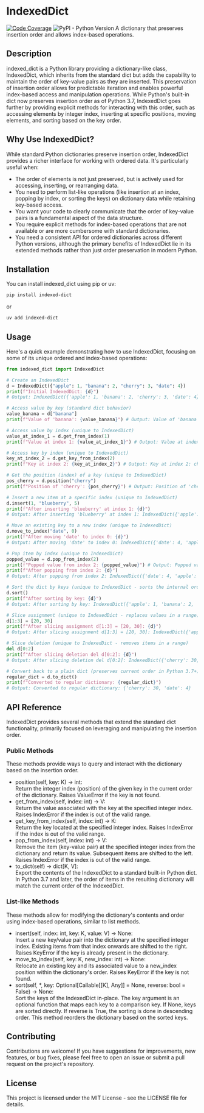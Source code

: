 # **IndexedDict**

[![Code Coverage](https://qlty.sh/badges/85860fdd-32ae-490f-a9d3-23ffc52991be/test_coverage.svg)](https://qlty.sh/gh/ashrobertsdragon/projects/indexeddict)
![PyPI - Python Version](https://img.shields.io/pypi/pyversions/indexed-dict)
A dictionary that preserves insertion order and allows index-based operations.

## **Description**

indexed_dict is a Python library providing a dictionary-like class, IndexedDict, which inherits from the standard dict but adds the capability to maintain the order of key-value pairs as they are inserted. This preservation of insertion order allows for predictable iteration and enables powerful index-based access and manipulation operations. While Python's built-in dict now preserves insertion order as of Python 3.7, IndexedDict goes further by providing explicit methods for interacting with this order, such as accessing elements by integer index, inserting at specific positions, moving elements, and sorting based on the key order.

## **Why Use IndexedDict?**

While standard Python dictionaries preserve insertion order, IndexedDict provides a richer interface for working with ordered data. It's particularly useful when:

- The order of elements is not just preserved, but is actively used for accessing, inserting, or rearranging data.
- You need to perform list-like operations (like insertion at an index, popping by index, or sorting the keys) on dictionary data while retaining key-based access.
- You want your code to clearly communicate that the order of key-value pairs is a fundamental aspect of the data structure.
- You require explicit methods for index-based operations that are not available or are more cumbersome with standard dictionaries.
- You need a consistent API for ordered dictionaries across different Python versions, although the primary benefits of IndexedDict lie in its extended methods rather than just order preservation in modern Python.

## **Installation**

You can install indexed_dict using pip or uv:

```bash
pip install indexed-dict
```

or

```bash
uv add indexed-dict
```

## **Usage**

Here's a quick example demonstrating how to use IndexedDict, focusing on some of its unique ordered and index-based operations:

```py
from indexed_dict import IndexedDict

# Create an IndexedDict
d = IndexedDict({"apple": 1, "banana": 2, "cherry": 3, "date": 4})
print(f"Initial IndexedDict: {d}")
# Output: IndexedDict({'apple': 1, 'banana': 2, 'cherry': 3, 'date': 4})

# Access value by key (standard dict behavior)
value_banana = d["banana"]
print(f"Value of 'banana': {value_banana}") # Output: Value of 'banana': 2

# Access value by index (unique to IndexedDict)
value_at_index_1 = d.get_from_index(1)
print(f"Value at index 1: {value_at_index_1}") # Output: Value at index 1: 2

# Access key by index (unique to IndexedDict)
key_at_index_2 = d.get_key_from_index(2)
print(f"Key at index 2: {key_at_index_2}") # Output: Key at index 2: cherry

# Get the position (index) of a key (unique to IndexedDict)
pos_cherry = d.position("cherry")
print(f"Position of 'cherry': {pos_cherry}") # Output: Position of 'cherry': 2

# Insert a new item at a specific index (unique to IndexedDict)
d.insert(1, "blueberry", 5)
print(f"After inserting 'blueberry' at index 1: {d}")
# Output: After inserting 'blueberry' at index 1: IndexedDict({'apple': 1, 'blueberry': 5, 'banana': 2, 'cherry': 3, 'date': 4})

# Move an existing key to a new index (unique to IndexedDict)
d.move_to_index("date", 0)
print(f"After moving 'date' to index 0: {d}")
# Output: After moving 'date' to index 0: IndexedDict({'date': 4, 'apple': 1, 'blueberry': 5, 'banana': 2, 'cherry': 3})

# Pop item by index (unique to IndexedDict)
popped_value = d.pop_from_index(2)
print(f"Popped value from index 2: {popped_value}") # Output: Popped value from index 2: 5
print(f"After popping from index 2: {d}")
# Output: After popping from index 2: IndexedDict({'date': 4, 'apple': 1, 'banana': 2, 'cherry': 3})

# Sort the dict by keys (unique to IndexedDict - sorts the internal order)
d.sort()
print(f"After sorting by key: {d}")
# Output: After sorting by key: IndexedDict({'apple': 1, 'banana': 2, 'cherry': 3, 'date': 4})

# Slice assignment (unique to IndexedDict - replaces values in a range)
d[1:3] = [20, 30]
print(f"After slicing assignment d[1:3] = [20, 30]: {d}")
# Output: After slicing assignment d[1:3] = [20, 30]: IndexedDict({'apple': 1, 'banana': 20, 'cherry': 30, 'date': 4})

# Slice deletion (unique to IndexedDict - removes items in a range)
del d[0:2]
print(f"After slicing deletion del d[0:2]: {d}")
# Output: After slicing deletion del d[0:2]: IndexedDict({'cherry': 30, 'date': 4})

# Convert back to a plain dict (preserves current order in Python 3.7+)
regular_dict = d.to_dict()
print(f"Converted to regular dictionary: {regular_dict}")
# Output: Converted to regular dictionary: {'cherry': 30, 'date': 4}
```

## **API Reference**

IndexedDict provides several methods that extend the standard dict functionality, primarily focused on leveraging and manipulating the insertion order.

### **Public Methods**

These methods provide ways to query and interact with the dictionary based on the insertion order.

- position(self, key: K) -> int:  
  Return the integer index (position) of the given key in the current order of the dictionary. Raises ValueError if the key is not found.
- get_from_index(self, index: int) -> V:  
  Return the value associated with the key at the specified integer index. Raises IndexError if the index is out of the valid range.
- get_key_from_index(self, index: int) -> K:  
  Return the key located at the specified integer index. Raises IndexError if the index is out of the valid range.
- pop_from_index(self, index: int) -> V:  
  Remove the item (key-value pair) at the specified integer index from the dictionary and return its value. Subsequent items are shifted to the left. Raises IndexError if the index is out of the valid range.
- to_dict(self) -> dict[K, V]:  
  Export the contents of the IndexedDict to a standard built-in Python dict. In Python 3.7 and later, the order of items in the resulting dictionary will match the current order of the IndexedDict.

### **List-like Methods**

These methods allow for modifying the dictionary's contents and order using index-based operations, similar to list methods.

- insert(self, index: int, key: K, value: V) -> None:  
  Insert a new key/value pair into the dictionary at the specified integer index. Existing items from that index onwards are shifted to the right. Raises KeyError if the key is already present in the dictionary.
- move_to_index(self, key: K, new_index: int) -> None:  
  Relocate an existing key and its associated value to a new_index position within the dictionary's order. Raises KeyError if the key is not found.
- sort(self, \*, key: Optional[Callable[[K], Any]] = None, reverse: bool = False) -> None:  
  Sort the keys of the IndexedDict in-place. The key argument is an optional function that maps each key to a comparison key. If None, keys are sorted directly. If reverse is True, the sorting is done in descending order. This method reorders the dictionary based on the sorted keys.

## **Contributing**

Contributions are welcome! If you have suggestions for improvements, new features, or bug fixes, please feel free to open an issue or submit a pull request on the project's repository.

## **License**

This project is licensed under the MIT License - see the LICENSE file for details.
